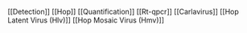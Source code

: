 [[Detection]]
[[Hop]]
[[Quantification]]
[[Rt-qpcr]]
[[Carlavirus]]
[[Hop Latent Virus (Hlv)]]
[[Hop Mosaic Virus (Hmv)]]
